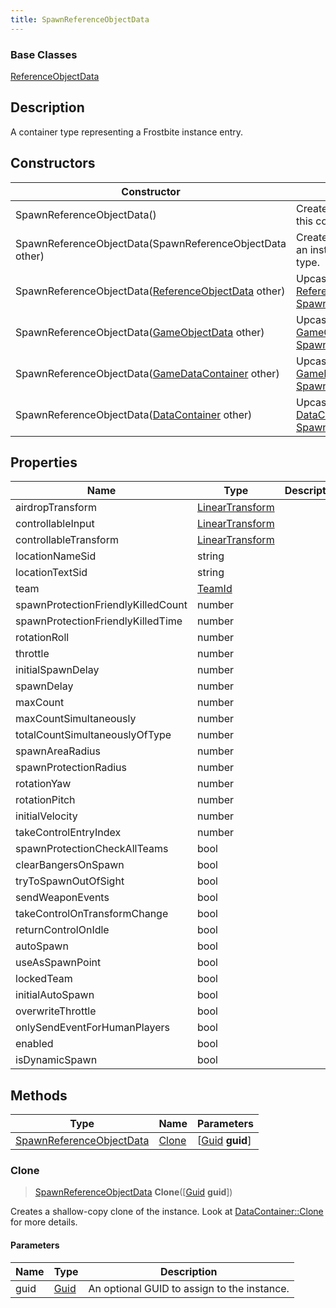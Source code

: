 ```yaml
---
title: SpawnReferenceObjectData
---
```

### Base Classes

[ReferenceObjectData](ReferenceObjectData)

## Description

A container type representing a Frostbite instance entry.

## Constructors

| Constructor                                                                         | Description                                                                                                                             |
| ----------------------------------------------------------------------------------- | --------------------------------------------------------------------------------------------------------------------------------------- |
| SpawnReferenceObjectData()                                                          | Create a new instance of this container type.                                                                                           |
| SpawnReferenceObjectData(SpawnReferenceObjectData other)                            | Create a reference copy of an instance of the same type.                                                                                |
| SpawnReferenceObjectData([ReferenceObjectData](ReferenceObjectData) other)          | Upcast an instance of type [ReferenceObjectData](ReferenceObjectData) to [SpawnReferenceObjectData](SpawnReferenceObjectData).          |
| SpawnReferenceObjectData([GameObjectData](GameObjectData) other)                    | Upcast an instance of type [GameObjectData](GameObjectData) to [SpawnReferenceObjectData](SpawnReferenceObjectData).                    |
| SpawnReferenceObjectData([GameDataContainer](GameDataContainer) other)              | Upcast an instance of type [GameDataContainer](GameDataContainer) to [SpawnReferenceObjectData](SpawnReferenceObjectData).              |
| SpawnReferenceObjectData([DataContainer](/vext/ref/shared/class/datacontainer) other) | Upcast an instance of type [DataContainer](/vext/ref/shared/class/datacontainer) to [SpawnReferenceObjectData](SpawnReferenceObjectData). |

## Properties

| Name                               | Type                                                    | Description |
| ---------------------------------- | ------------------------------------------------------- | ----------- |
| airdropTransform                   | [LinearTransform](/vext/ref/shared/class/LinearTransform) |             |
| controllableInput                  | [LinearTransform](/vext/ref/shared/class/LinearTransform) |             |
| controllableTransform              | [LinearTransform](/vext/ref/shared/class/LinearTransform) |             |
| locationNameSid                    | string                                                  |             |
| locationTextSid                    | string                                                  |             |
| team                               | [TeamId](TeamId)                                        |             |
| spawnProtectionFriendlyKilledCount | number                                                  |             |
| spawnProtectionFriendlyKilledTime  | number                                                  |             |
| rotationRoll                       | number                                                  |             |
| throttle                           | number                                                  |             |
| initialSpawnDelay                  | number                                                  |             |
| spawnDelay                         | number                                                  |             |
| maxCount                           | number                                                  |             |
| maxCountSimultaneously             | number                                                  |             |
| totalCountSimultaneouslyOfType     | number                                                  |             |
| spawnAreaRadius                    | number                                                  |             |
| spawnProtectionRadius              | number                                                  |             |
| rotationYaw                        | number                                                  |             |
| rotationPitch                      | number                                                  |             |
| initialVelocity                    | number                                                  |             |
| takeControlEntryIndex              | number                                                  |             |
| spawnProtectionCheckAllTeams       | bool                                                    |             |
| clearBangersOnSpawn                | bool                                                    |             |
| tryToSpawnOutOfSight               | bool                                                    |             |
| sendWeaponEvents                   | bool                                                    |             |
| takeControlOnTransformChange       | bool                                                    |             |
| returnControlOnIdle                | bool                                                    |             |
| autoSpawn                          | bool                                                    |             |
| useAsSpawnPoint                    | bool                                                    |             |
| lockedTeam                         | bool                                                    |             |
| initialAutoSpawn                   | bool                                                    |             |
| overwriteThrottle                  | bool                                                    |             |
| onlySendEventForHumanPlayers       | bool                                                    |             |
| enabled                            | bool                                                    |             |
| isDynamicSpawn                     | bool                                                    |             |

## Methods

| Type                                                 | Name            | Parameters                                     |
| ---------------------------------------------------- | --------------- | ---------------------------------------------- |
| [SpawnReferenceObjectData](SpawnReferenceObjectData) | [Clone](#clone) | \[[Guid](/vext/ref/shared/class/guid) **guid**\] |

### Clone

> [SpawnReferenceObjectData](SpawnReferenceObjectData) **Clone**(\[[Guid](/vext/ref/shared/class/guid) **guid**\])

Creates a shallow-copy clone of the instance. Look at [DataContainer::Clone](/vext/ref/shared/class/datacontainer#clone) for more details.

#### Parameters

| Name | Type         | Description                                 |
| ---- | ------------ | ------------------------------------------- |
| guid | [Guid](Guid) | An optional GUID to assign to the instance. |
